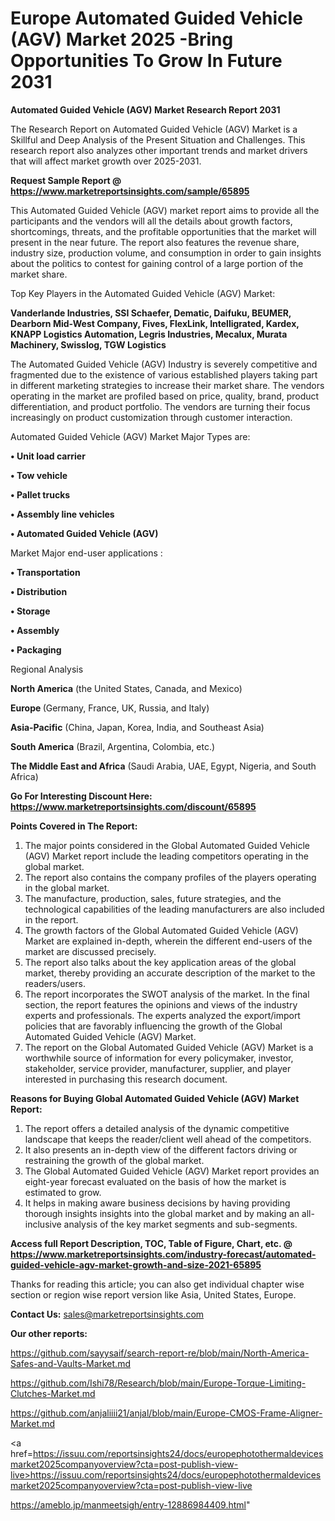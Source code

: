 # Europe Automated Guided Vehicle (AGV) Market 2025 -Bring Opportunities To Grow In Future 2031

<strong>Automated Guided Vehicle (AGV) Market Research Report 2031</strong>

The Research Report on Automated Guided Vehicle (AGV) Market is a Skillful and Deep Analysis of the Present Situation and Challenges. This research report also analyzes other important trends and market drivers that will affect market growth over 2025-2031.

<strong>Request Sample Report @ <a href=https://www.marketreportsinsights.com/sample/65895>https://www.marketreportsinsights.com/sample/65895</a></strong>

This Automated Guided Vehicle (AGV) market report aims to provide all the participants and the vendors will all the details about growth factors, shortcomings, threats, and the profitable opportunities that the market will present in the near future. The report also features the revenue share, industry size, production volume, and consumption in order to gain insights about the politics to contest for gaining control of a large portion of the market share.

Top Key Players in the Automated Guided Vehicle (AGV) Market:

<strong>Vanderlande Industries, SSI Schaefer, Dematic, Daifuku, BEUMER, Dearborn Mid-West Company, Fives, FlexLink, Intelligrated, Kardex, KNAPP Logistics Automation, Legris Industries, Mecalux, Murata Machinery, Swisslog, TGW Logistics</strong>

The Automated Guided Vehicle (AGV) Industry is severely competitive and fragmented due to the existence of various established players taking part in different marketing strategies to increase their market share. The vendors operating in the market are profiled based on price, quality, brand, product differentiation, and product portfolio. The vendors are turning their focus increasingly on product customization through customer interaction.

Automated Guided Vehicle (AGV) Market Major Types are:

<strong>• Unit load carrier

• Tow vehicle

• Pallet trucks

• Assembly line vehicles

• Automated Guided Vehicle (AGV)</strong>

Market Major end-user applications :

<strong>• Transportation

• Distribution

• Storage

• Assembly

• Packaging</strong>

Regional Analysis

</u><strong><b>North America</b></strong> (the United States, Canada, and Mexico)

<strong><b>Europe </b></strong>(Germany, France, UK, Russia, and Italy)

<strong><b>Asia-Pacific</b></strong> (China, Japan, Korea, India, and Southeast Asia)

<strong><b>South America</b></strong> (Brazil, Argentina, Colombia, etc.)

<strong><b>The Middle East and Africa</b></strong> (Saudi Arabia, UAE, Egypt, Nigeria, and South Africa)

<strong>Go For Interesting Discount Here: <a href=https://www.marketreportsinsights.com/discount/65895>https://www.marketreportsinsights.com/discount/65895</a></strong>

<strong>Points Covered in The Report:</strong>
<ol>
  <li>The major points considered in the Global Automated Guided Vehicle (AGV) Market report include the leading competitors operating in the global market.</li>
  <li>The report also contains the company profiles of the players operating in the global market.</li>
  <li>The manufacture, production, sales, future strategies, and the technological capabilities of the leading manufacturers are also included in the report.</li>
  <li>The growth factors of the Global Automated Guided Vehicle (AGV) Market are explained in-depth, wherein the different end-users of the market are discussed precisely.</li>
  <li>The report also talks about the key application areas of the global market, thereby providing an accurate description of the market to the readers/users.</li>
  <li>The report incorporates the SWOT analysis of the market. In the final section, the report features the opinions and views of the industry experts and professionals. The experts analyzed the export/import policies that are favorably influencing the growth of the Global Automated Guided Vehicle (AGV) Market.</li>
  <li>The report on the Global Automated Guided Vehicle (AGV) Market is a worthwhile source of information for every policymaker, investor, stakeholder, service provider, manufacturer, supplier, and player interested in purchasing this research document.</li>
</ol>
<strong>Reasons for Buying Global Automated Guided Vehicle (AGV) Market Report:</strong>

<ol>
  <li>The report offers a detailed analysis of the dynamic competitive landscape that keeps the reader/client well ahead of the competitors.</li>
  <li>It also presents an in-depth view of the different factors driving or restraining the growth of the global market.</li>
  <li>The Global Automated Guided Vehicle (AGV) Market report provides an eight-year forecast evaluated on the basis of how the market is estimated to grow.</li>
  <li>It helps in making aware business decisions by having providing thorough insights insights into the global market and by making an all-inclusive analysis of the key market segments and sub-segments.</li>
</ol>
<strong>Access full Report Description, TOC, Table of Figure, Chart, etc. @ <a href=https://www.marketreportsinsights.com/industry-forecast/automated-guided-vehicle-agv-market-growth-and-size-2021-65895>https://www.marketreportsinsights.com/industry-forecast/automated-guided-vehicle-agv-market-growth-and-size-2021-65895</a></strong>


Thanks for reading this article; you can also get individual chapter wise section or region wise report version like Asia, United States, Europe.

<strong>Contact Us:</strong>
sales@marketreportsinsights.com

<strong>Our other reports:</strong>

<a href=https://github.com/sayysaif/search-report-re/blob/main/North-America-Safes-and-Vaults-Market.md>https://github.com/sayysaif/search-report-re/blob/main/North-America-Safes-and-Vaults-Market.md</a>

<a href=https://github.com/Ishi78/Research/blob/main/Europe-Torque-Limiting-Clutches-Market.md>https://github.com/Ishi78/Research/blob/main/Europe-Torque-Limiting-Clutches-Market.md</a>

<a href=https://github.com/anjaliiii21/anjal/blob/main/Europe-CMOS-Frame-Aligner-Market.md>https://github.com/anjaliiii21/anjal/blob/main/Europe-CMOS-Frame-Aligner-Market.md</a>

<a href=https://issuu.com/reportsinsights24/docs/europephotothermaldevicesmarket2025companyoverview?cta=post-publish-view-live>https://issuu.com/reportsinsights24/docs/europephotothermaldevicesmarket2025companyoverview?cta=post-publish-view-live</a>

<a href=https://ameblo.jp/manmeetsigh/entry-12886984409.html>https://ameblo.jp/manmeetsigh/entry-12886984409.html</a>"

